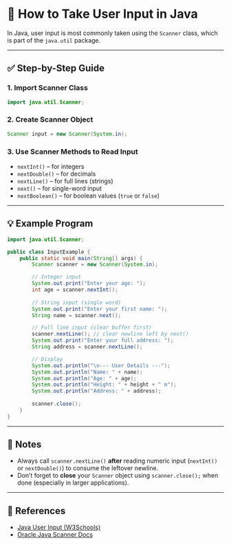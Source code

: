 # 🧾 How to Take User Input in Java

In Java, user input is most commonly taken using the `Scanner` class, which is part of the `java.util` package.

---

## ✅ Step-by-Step Guide

### 1. **Import Scanner Class**
```java
import java.util.Scanner;
```

### 2. **Create Scanner Object**
```java
Scanner input = new Scanner(System.in);
```

### 3. **Use Scanner Methods to Read Input**
- `nextInt()` – for integers
- `nextDouble()` – for decimals
- `nextLine()` – for full lines (strings)
- `next()` – for single-word input
- `nextBoolean()` – for boolean values (`true` or `false`)

---

## 💡 Example Program

```java
import java.util.Scanner;

public class InputExample {
    public static void main(String[] args) {
        Scanner scanner = new Scanner(System.in);

        // Integer input
        System.out.print("Enter your age: ");
        int age = scanner.nextInt();
        
        // String input (single word)
        System.out.print("Enter your first name: ");
        String name = scanner.next();

        // Full line input (clear buffer first)
        scanner.nextLine(); // clear newline left by next()
        System.out.print("Enter your full address: ");
        String address = scanner.nextLine();

        // Display
        System.out.println("\n--- User Details ---");
        System.out.println("Name: " + name);
        System.out.println("Age: " + age);
        System.out.println("Height: " + height + " m");
        System.out.println("Address: " + address);
        
        scanner.close();
    }
}
```

---

## 📘 Notes
- Always call `scanner.nextLine()` **after** reading numeric input (`nextInt()` or `nextDouble()`) to consume the leftover newline.
- Don’t forget to **close** your `Scanner` object using `scanner.close();` when done (especially in larger applications).

---

## 🔗 References
- [Java User Input (W3Schools)](https://www.w3schools.com/java/java_user_input.asp)
- [Oracle Java Scanner Docs](https://docs.oracle.com/javase/8/docs/api/java/util/Scanner.html)
